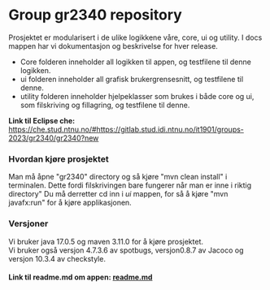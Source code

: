 # Group gr2340 repository 
 
Prosjektet er modularisert i de ulike logikkene våre, core, ui og utility. I docs mappen har vi dokumentasjon og beskrivelse for hver release. 

- Core folderen inneholder all logikken til appen, og testfilene til denne logikken.
- ui folderen inneholder all grafisk brukergrensesnitt, og testfilene til denne.
- utility folderen inneholder hjelpeklasser som brukes i både core og ui, som filskriving og fillagring, og testfilene til denne.

**Link til Eclipse che:** https://che.stud.ntnu.no/#https://gitlab.stud.idi.ntnu.no/it1901/groups-2023/gr2340/gr2340?new

### Hvordan kjøre prosjektet
Man må åpne "gr2340" directory og så kjøre "mvn clean install" i terminalen. Dette fordi filskrivingen
bare fungerer når man er inne i riktig directory"
Du må derretter cd inn i _ui_ mappen, for så å kjøre "mvn javafx:run" for å kjøre applikasjonen.


### Versjoner
Vi bruker java 17.0.5 og maven 3.11.0 for å kjøre prosjektet.  
Vi bruker også versjon 4.7.3.6 av spotbugs, versjon0.8.7 av Jacoco og versjon 10.3.4 av checkstyle.


#### Link til readme.md om appen: [readme.md](budget/aboutApp.md)

